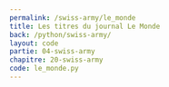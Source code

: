 ```yaml
---
permalink: /swiss-army/le_monde
title: Les titres du journal Le Monde
back: /python/swiss-army/
layout: code
partie: 04-swiss-army
chapitre: 20-swiss-army
code: le_monde.py
---
```

